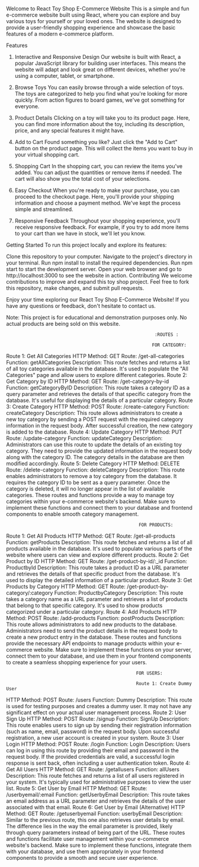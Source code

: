 Welcome to React Toy Shop E-Commerce Website
This is a simple and fun e-commerce website built using React, where you can explore and buy various toys for yourself or your loved ones. The website is designed to provide a user-friendly shopping experience and showcase the basic features of a modern e-commerce platform.

Features
1. Interactive and Responsive Design
Our website is built with React, a popular JavaScript library for building user interfaces. This means the website will adapt and look great on different devices, whether you're using a computer, tablet, or smartphone.

2. Browse Toys
You can easily browse through a wide selection of toys. The toys are categorized to help you find what you're looking for more quickly. From action figures to board games, we've got something for everyone.

3. Product Details
Clicking on a toy will take you to its product page. Here, you can find more information about the toy, including its description, price, and any special features it might have.

4. Add to Cart
Found something you like? Just click the "Add to Cart" button on the product page. This will collect the items you want to buy in your virtual shopping cart.

5. Shopping Cart
In the shopping cart, you can review the items you've added. You can adjust the quantities or remove items if needed. The cart will also show you the total cost of your selections.

6. Easy Checkout
When you're ready to make your purchase, you can proceed to the checkout page. Here, you'll provide your shipping information and choose a payment method. We've kept the process simple and streamlined.

7. Responsive Feedback
Throughout your shopping experience, you'll receive responsive feedback. For example, if you try to add more items to your cart than we have in stock, we'll let you know.

Getting Started
To run this project locally and explore its features:

Clone this repository to your computer.
Navigate to the project's directory in your terminal.
Run npm install to install the required dependencies.
Run npm start to start the development server.
Open your web browser and go to http://localhost:3000 to see the website in action.
Contributing
We welcome contributions to improve and expand this toy shop project. Feel free to fork this repository, make changes, and submit pull requests.

Enjoy your time exploring our React Toy Shop E-Commerce Website! If you have any questions or feedback, don't hesitate to contact us.

Note: This project is for educational and demonstration purposes only. No actual products are being sold on this website.


                                                            :ROUTES :

                                                           FOR CATEGORY:

Route 1: Get All Categories
HTTP Method: GET
Route: /get-all-categories
Function: getAllCategories
Description: This route fetches and returns a list of all toy categories available in the database. It's used to populate the "All Categories" page and allow users to explore different categories.
Route 2: Get Category by ID
HTTP Method: GET
Route: /get-category-by-id
Function: getCategoryByID
Description: This route takes a category ID as a query parameter and retrieves the details of that specific category from the database. It's useful for displaying the details of a particular category.
Route 3: Create Category
HTTP Method: POST
Route: /create-category
Function: createCategory
Description: This route allows administrators to create a new toy category by sending a POST request with the required category information in the request body. After successful creation, the new category is added to the database.
Route 4: Update Category
HTTP Method: PUT
Route: /update-category
Function: updateCategory
Description: Administrators can use this route to update the details of an existing toy category. They need to provide the updated information in the request body along with the category ID. The category details in the database are then modified accordingly.
Route 5: Delete Category
HTTP Method: DELETE
Route: /delete-category
Function: deleteCategory
Description: This route enables administrators to remove a toy category from the database. It requires the category ID to be sent as a query parameter. Once the category is deleted, it will no longer appear in the list of available categories.
These routes and functions provide a way to manage toy categories within your e-commerce website's backend. Make sure to implement these functions and connect them to your database and frontend components to enable smooth category management.

                                                      FOR PRODUCTS:

Route 1: Get All Products
HTTP Method: GET
Route: /get-all-products
Function: getProducts
Description: This route fetches and returns a list of all products available in the database. It's used to populate various parts of the website where users can view and explore different products.
Route 2: Get Product by ID
HTTP Method: GET
Route: /get-product-by-id/:_id
Function: ProductbyId
Description: This route takes a product ID as a URL parameter and retrieves the details of that specific product from the database. It's used to display the detailed information of a particular product.
Route 3: Get Products by Category
HTTP Method: GET
Route: /get-product-by-category/:category
Function: ProductbyCategory
Description: This route takes a category name as a URL parameter and retrieves a list of products that belong to that specific category. It's used to show products categorized under a particular category.
Route 4: Add Products
HTTP Method: POST
Route: /add-products
Function: postProducts
Description: This route allows administrators to add new products to the database. Administrators need to send the product details in the request body to create a new product entry in the database.
These routes and functions provide the necessary API endpoints to manage products within your e-commerce website. Make sure to implement these functions on your server, connect them to your database, and use them in your frontend components to create a seamless shopping experience for your users.

                                                     FOR USERS:

                                                     Route 1: Create Dummy User
HTTP Method: POST
Route: /users
Function: Dummy
Description: This route is used for testing purposes and creates a dummy user. It may not have any significant effect on your actual user management process.
Route 2: User Sign Up
HTTP Method: POST
Route: /signup
Function: SignUp
Description: This route enables users to sign up by sending their registration information (such as name, email, password) in the request body. Upon successful registration, a new user account is created in your system.
Route 3: User Login
HTTP Method: POST
Route: /login
Function: Login
Description: Users can log in using this route by providing their email and password in the request body. If the provided credentials are valid, a successful login response is sent back, often including a user authentication token.
Route 4: Get All Users
HTTP Method: GET
Route: /getallusers
Function: allUsers
Description: This route fetches and returns a list of all users registered in your system. It's typically used for administrative purposes to view the user list.
Route 5: Get User by Email
HTTP Method: GET
Route: /userbyemail/:email
Function: getUserbyEmail
Description: This route takes an email address as a URL parameter and retrieves the details of the user associated with that email.
Route 6: Get User by Email (Alternative)
HTTP Method: GET
Route: /getuserbyemail
Function: userbyEmail
Description: Similar to the previous route, this one also retrieves user details by email. The difference lies in the way the email parameter is provided, likely through query parameters instead of being part of the URL.
These routes and functions facilitate user management within your e-commerce website's backend. Make sure to implement these functions, integrate them with your database, and use them appropriately in your frontend components to provide a smooth and secure user experience.




